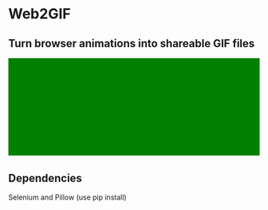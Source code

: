 # Web2GIF
## Turn browser animations into shareable GIF files

<img alt="Web2GIF features" src="animation.gif"/>


## Dependencies
Selenium and Pillow (use pip install)
